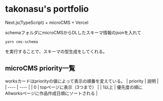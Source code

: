# takonasu's portfolio
Next.js(TypeScript) + microCMS + Vercel

schemaフォルダにmicroCMSからDLしたスキーマ情報のjsonを入れて
```
yarn cms-schema
```
を実行することで、スキーマの型生成をしてくれる。

## microCMS priority一覧
worksカードはpriorityの値によって表示の順番を変えている。
|  priority |  説明  |
| ---- | ---- |
|  0  |  topページに表示（3つまで）  |
|  1以上  |  優先度の順にAllworksページに作品作成日順にソートされる  |